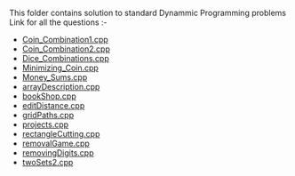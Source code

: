 This folder contains solution to standard Dynammic Programming problems
Link for all the questions :-
- [Coin_Combination1.cpp](https://cses.fi/problemset/task/1635)
- [Coin_Combination2.cpp](https://cses.fi/problemset/task/1636)
- [Dice_Combinations.cpp](https://cses.fi/problemset/task/1633)
- [Minimizing_Coin.cpp](https://cses.fi/problemset/task/1634)
- [Money_Sums.cpp](https://cses.fi/problemset/task/1745)
- [arrayDescription.cpp](https://cses.fi/problemset/task/1746)
- [bookShop.cpp](https://cses.fi/problemset/task/1158)
- [editDistance.cpp](https://cses.fi/problemset/task/1639)
- [gridPaths.cpp](https://cses.fi/problemset/task/1638)
- [projects.cpp](https://cses.fi/problemset/task/1140)
- [rectangleCutting.cpp](https://cses.fi/problemset/task/1744)
- [removalGame.cpp](https://cses.fi/problemset/task/1097)
- [removingDigits.cpp](https://cses.fi/problemset/task/1637)
- [twoSets2.cpp](https://cses.fi/problemset/task/1093)
